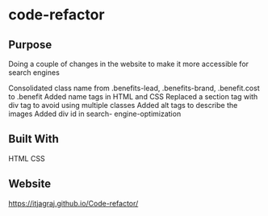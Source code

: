 # code-refactor

## Purpose
Doing a couple of changes in the website to make it more accessible for search engines

Consolidated class name from .benefits-lead, .benefits-brand, .benefit.cost to .benefit
Added name tags in HTML and CSS
Replaced a section tag with div tag to avoid using multiple classes
Added alt tags to describe the images
Added div id in search- engine-optimization

## Built With
HTML
CSS


## Website 
https://itjagraj.github.io/Code-refactor/
